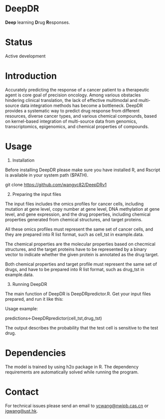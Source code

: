 # DeepDR
**Deep** learning **D**rug **R**esponses.

# Status

Active development

# Introduction

Accurately predicting the response of a cancer patient to a therapeutic agent is core goal of precision oncology. Among various obstacles hindering clinical translation, the lack of effective multimodal and multi-source data integration methods has become a bottleneck. DeepDR provides a systematic way to predict drug response from different resources, diverse cancer types, and various chemical compounds, based on kernel-based integration of multi-source data from genomics,
transcriptomics, epigenomics, and chemical properties of compounds.

# Usage

1. Installation

Before installing DeepDR please make sure you have installed R, and Rscript is available in your system path ($PATH).

git clone https://github.com/wangyc82/DeepDRv1

2. Preparing the input files

The input files includes the omics profiles for cancer cells, including mutation at gene level, copy number at gene level, DNA methylation at gene level, and gene expression, and the drug properties, including chemical properties generated from chemical structures, and target proteins.

All these omics profiles must represent the same set of cancer cells, and they are prepared into R list format, such as cell_tst in example.data.

The chemical properties are the molecular properties based on checmical structures, and the target proteins have to be represented by a binary vector to indicate whether the given protein is annotated as the drug target.

Both chemical properties and target profile must represent the same set of drugs, and have to be prepared into R list format, such as drug_tst in example.data.

3. Running DeepDR

The main function of DeepDR is DeepDRpredictor.R. Get your input files prepared, and run it like this:

Usage example:

predictions<-DeepDRpredictor(cell_tst,drug_tst) 

The output describes the probability that the test cell is sensitive to the test drug.

# Dependencies

The model is trained by using h2o package in R. The dependency requirements are automatically solved while running the program.

# Contact

For technical issues please send an email to ycwang@nwipb.cas.cn or jgwang@ust.hk.






